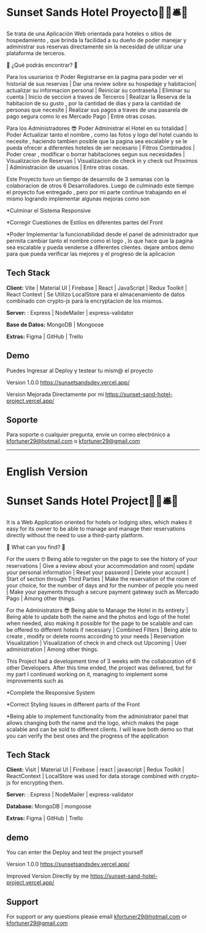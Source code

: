 
# Sunset Sands Hotel Proyecto🏨🛌🛎️💁
Se trata de una Aplicación Web orientada para hoteles o sitios de hospedamiento , que brinda la facilidad a su dueño de poder manejar y administrar sus reservas directamente sin la necesidad de utilizar una plataforma de terceros.

💎 ¿Qué podrás encontrar? 💎

Para los usuriarios 🤓
Poder Registrarse en la pagina para poder ver el historial de sus reservas | Dar una review sobre su hospedaje y habitacion| actualizar su informacion personal | Reiniciar su contraseña | Eliminar su cuenta | Inicio de seccion a traves de  Terceros | Realizar la Reserva de la habitacion de su gusto , por la cantidad de dias y para la cantidad de personas que necesite | Realizar sus pagos a traves de una pasarela de pago segura como lo es Mercado Pago | Entre otras cosas.

Para los Administradores 😎
Poder Administrar el Hotel en su totalidad | Poder Actualizar tanto el nombre , como las fotos y logo del hotel cuando lo necesite , haciendo tambien posible que la pagina sea escalable y se le pueda ofrecer a diferentes hoteles de ser necesario | Filtros Combinados | Poder crear , modificar o borrar habitaciones segun sus necesidades | Visualizacion de Reservas | Visualizacion de check in y check out Proximos | Administracion de usuarios | Entre otras cosas.

Este Proyecto tuvo un tiempo de desarrollo de 3 semanas con la colaboracion de otros 6 Desarrolladores. Luego de culminado este tiempo el proyecto fue entregado , pero por mi parte continue trabajando en el mismo logrando implementar algunas mejoras como son 

*Culminar el Sistema Responsive 

*Corregir Cuestiones de Estilos en diferentes partes del Front 

*Poder Implementar la funcionabilidad desde el panel de administrador que permita cambiar tanto el nombre como el logo , lo que hace que la pagina sea escalable y pueda venderse a diferentes clientes.
dejare ambos demo para que pueda verificar las mejores y el progreso de la aplicacion


## Tech Stack

**Client:**  Vite | Material UI | Firebase | React | JavaScript | Redux Toolkit | React Context | Se Utilizo LocalStore para el almacenamiento de datos combinado con crypto-js para la encryptacion de los mismos. 

**Server:** : Express | NodeMailer | express-validator

**Base de Datos:**  MongoDB | Mongoose

**Extras:**  Figma | GitHub | Trello

## Demo

Puedes Ingresar al Deploy y testear tu mism@ el proyecto

Version 1.0.0 https://sunsetsandsdev.vercel.app/

Version Mejorada Directamente por mi https://sunset-sand-hotel-project.vercel.app/


## Soporte

Para soporte o cualquier pregunta, envíe un correo electrónico a kfortuner29@hotmail.com o kfortuner29@gmail.com


-------------------------------------------------------------------
# English Version
# Sunset Sands Hotel Project🏨🛌🛎️💁
It is a Web Application oriented for hotels or lodging sites, which makes it easy for its owner to be able to manage and manage their reservations directly without the need to use a third-party platform.

💎 What can you find? 💎

For the users 🤓
Being able to register on the page to see the history of your reservations | Give a review about your accommodation and room| update your personal information | Reset your password | Delete your account | Start of section through Third Parties | Make the reservation of the room of your choice, for the number of days and for the number of people you need | Make your payments through a secure payment gateway such as Mercado Pago | Among other things.

For the Administrators 😎
Being able to Manage the Hotel in its entirety | Being able to update both the name and the photos and logo of the hotel when needed, also making it possible for the page to be scalable and can be offered to different hotels if necessary | Combined Filters | Being able to create , modify or delete rooms according to your needs | Reservation Visualization | Visualization of check in and check out Upcoming | User administration | Among other things.

This Project had a development time of 3 weeks with the collaboration of 6 other Developers. After this time ended, the project was delivered, but for my part I continued working on it, managing to implement some improvements such as

*Complete the Responsive System

*Correct Styling Issues in different parts of the Front

*Being able to implement functionality from the administrator panel that allows changing both the name and the logo, which makes the page scalable and can be sold to different clients.
I will leave both demo so that you can verify the best ones and the progress of the application


## Tech Stack

**Client:** Visit | Material UI | Firebase | react | javascript | Redux Toolkit | ReactContext | LocalStore was used for data storage combined with crypto-js for encrypting them.

**Server:** : Express | NodeMailer | express-validator

**Database:** MongoDB | mongoose

**Extras:** Figma | GitHub | Trello

## demo

You can enter the Deploy and test the project yourself

Version 1.0.0 https://sunsetsandsdev.vercel.app/

Improved Version Directly by me https://sunset-sand-hotel-project.vercel.app/


## Support

For support or any questions please email kfortuner29@hotmail.com or kfortuner29@gmail.com

